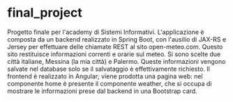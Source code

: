 # final_project

Progetto finale per l'academy di Sistemi Informativi.
L'applicazione è composta da un backend realizzato in Spring Boot, con l'ausilio di JAX-RS e Jersey per effettuare delle chiamate REST al sito open-meteo.com. Questo sito restituisce informazioni correnti e orarie sul meteo. Si sono scelte due città italiane, Messina (la mia città) e Palermo.
Queste informazioni vengono salvate nel database solo se il salvataggio è effettivamente richiesto.
Il frontend è realizzato in Angular; viene prodotta una pagina web: nel componente home è presente il componente weather, che si occupa di mostrare le informazioni prese dal backend in una Bootstrap card. 
